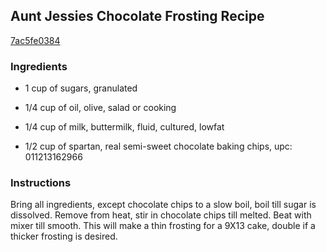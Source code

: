 ## Aunt Jessies Chocolate Frosting Recipe

[7ac5fe0384](http://cookeatshare.com/recipes/aunt-jessies-chocolate-frosting-71919)

### Ingredients

 - 1 cup of sugars, granulated

 - 1/4 cup of oil, olive, salad or cooking

 - 1/4 cup of milk, buttermilk, fluid, cultured, lowfat

 - 1/2 cup of spartan, real semi-sweet chocolate baking chips, upc: 011213162966

### Instructions

Bring all ingredients, except chocolate chips to a slow boil, boil till sugar is dissolved. Remove from heat, stir in chocolate chips till melted. Beat with mixer till smooth. This will make a thin frosting for a 9X13 cake, double if a thicker frosting is desired.